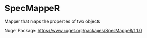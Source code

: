 # SpecMappeR
Mapper that maps the properties of two objects

Nuget Package: https://www.nuget.org/packages/SpecMappeR/1.1.0
